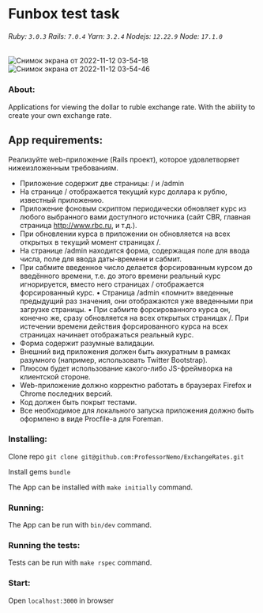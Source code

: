 # Funbox test task

###### Ruby: `3.0.3` Rails: `7.0.4` Yarn: `3.2.4` Nodejs: `12.22.9` Node: `17.1.0`
![Снимок экрана от 2022-11-12 03-54-18](https://user-images.githubusercontent.com/102049907/201546561-d497b4d5-c09d-40ba-8c45-0748d295ac2c.png)
![Снимок экрана от 2022-11-12 03-54-46](https://user-images.githubusercontent.com/102049907/201546562-cafa0b77-4deb-458b-971d-c83968364ed1.png)

### About:

Applications for viewing the dollar to ruble exchange rate. With the ability to create your own exchange rate.

## App requirements:

Реализуйте web-приложение (Rails проект), которое удовлетворяет нижеизложенным требованиям.
* Приложение содержит две страницы: / и /admin
* На странице / отображается текущий курс доллара к рублю, известный
приложению.
* Приложение фоновым скриптом периодически обновляет курс из любого
выбранного вами доступного источника (сайт CBR, главная страница
http://www.rbc.ru, и т.д.).
* При обновлении курса в приложении он обновляется на всех открытых в
текущий момент страницах /.
* На странице /admin находится форма, содержащая поле для ввода числа,
поле для ввода даты-времени и сабмит.
* При сабмите введенное число делается форсированным курсом до введённого
времени, т.е. до этого времени реальный курс игнорируется, вместо него
страницах / отображается форсированный курс.
• Страница /admin «помнит» введенные предыдущий раз значения, они
отображаются уже введенными при загрузке страницы.
• При сабмите форсированного курса он, конечно же, cразу обновляется на всех
открытых страницах /. При истечении времени действия форсированного
курса на всех страницах начинает отображаться реальный курс.
* Форма содержит разумные валидации.
* Внешний вид приложения должен быть аккуратным в рамках разумного
(например, использовать Twitter Bootstrap).
* Плюсом будет использование какого-либо JS-фреймворка на клиентской
стороне.
* Web-приложение должно корректно работать в браузерах Firefox и Chrome
последних версий.
* Код должен быть покрыт тестами.
* Все необходимое для локального запуска приложения должно быть
оформлено в виде Procfile-а для Foreman.


### Installing:

Clone repo ```git clone git@github.com:ProfessorNemo/ExchangeRates.git```

Install gems ```bundle```

The App can be installed with ```make initially``` command.

### Running:

The App can be run with  ```bin/dev``` command.

### Running the tests:

Tests can be run with ```make rspec``` command.

### Start:

Open `localhost:3000` in browser
